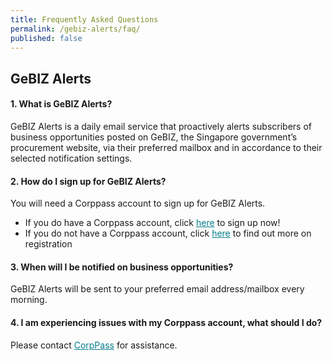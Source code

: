 ```yaml
---
title: Frequently Asked Questions
permalink: /gebiz-alerts/faq/
published: false
---
```


## GeBIZ Alerts

#### 1. What is GeBIZ Alerts?
GeBIZ Alerts is a daily email service that proactively alerts subscribers of business opportunities posted on GeBIZ, the Singapore government’s procurement website, via their preferred mailbox and in accordance to their selected notification settings.

#### 2.	How do I sign up for GeBIZ Alerts?
You will need a Corppass account to sign up for GeBIZ Alerts. 
* If you do have a Corppass account, click <a href="/gebiz-alerts/" style="color:#037e8a">here</a> to sign up now!
* If you do not have a Corppass account, click <a href="https://www.corppass.gov.sg/cpauth/login/homepage?TAM_OP=login#" target="_blank" style="color:#037e8a">here</a> to find out more on registration

#### 3.	When will I be notified on business opportunities?
GeBIZ Alerts will be sent to your preferred email address/mailbox every morning.

#### 4.	I am experiencing issues with my Corppass account, what should I do? 
Please contact <a href="https://www.corppass.gov.sg/corppass/common/contactus" target="_blank" style="color:#037e8a">CorpPass</a> for assistance. 
